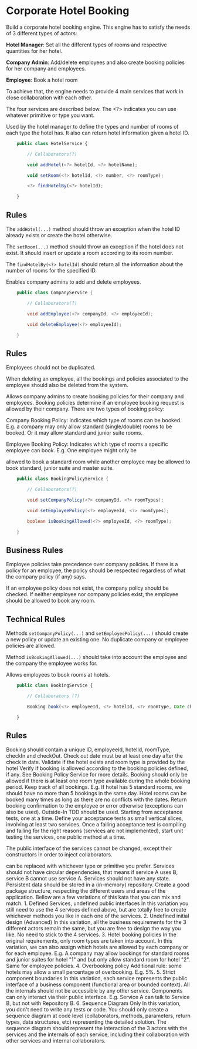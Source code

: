 # Corporate Hotel Booking

Build a corporate hotel booking engine. This engine has to satisfy the needs of 3 different types of actors:

**Hotel Manager**: Set all the different types of rooms and respective quantities for her hotel.

**Company Admin**: Add/delete employees and also create booking policies for her company and employees.

**Employee**: Book a hotel room

To achieve that, the engine needs to provide 4 main services that work in close collaboration with each other.

The four services are described below. The <?> indicates you can use whatever primitive or type you want.

Used by the hotel manager to define the types and number of rooms of each type the hotel has. It also can return hotel information given a hotel ID.

```js
    public class HotelService {

        // Collaborators(?)

        void addHotel(<?> hotelId, <?> hotelName);

        void setRoom(<?> hotelId, <?> number, <?> roomType);

        <?> findHotelBy(<?> hotelId);

    }
```

## Rules

The `addHotel(...)` method should throw an exception when the hotel ID already exists or create the hotel otherwise.

The `setRoom(...)` method should throw an exception if the hotel does not exist. It should insert or update a room according to its room number.

The `findHotelBy(<?> hotelId)` should return all the information about the number of rooms for the specified ID.

Enables company admins to add and delete employees.

```java
    public class CompanyService {

        // Collaborators(?)

        void addEmployee(<?> companyId, <?> employeeId);

        void deleteEmployee(<?> employeeId);

    }
```

## Rules

Employees should not be duplicated.

When deleting an employee, all the bookings and policies associated to the employee should also be deleted from the system.

Allows company admins to create booking policies for their company and employees. Booking policies determine if an employee booking request is allowed by their company. There are two types of booking policy:

Company Booking Policy: Indicates which type of rooms can be booked. E.g. a company may only allow standard (single/double) rooms
to be booked. Or it may allow standard and junior suite rooms.

Employee Booking Policy: Indicates which type of rooms a specific employee can book. E.g. One employee might only be

allowed to book a standard room while another employee may be allowed to book standard, junior suite and master suite.

```java
    public class BookingPolicyService {

        // Collaborators(?)

        void setCompanyPolicy(<?> companyId, <?> roomTypes);

        void setEmployeePolicy(<?> employeeId, <?> roomTypes);

        boolean isBookingAllowed(<?> employeeId, <?> roomType);

    }
```

## Business Rules

Employee policies take precedence over company policies. If there is a policy for an employee, the policy should be respected regardless of what the company policy (if any) says.

If an employee policy does not exist, the company policy should be checked.
If neither employee nor company policies exist, the employee should be allowed to book any room.

## Technical Rules

Methods `setCompanyPolicy(...)` and `setEmployeePolicy(...)` should create a new policy or update an existing
one. No duplicate company or employee policies are allowed.

Method `isBookingAllowed(...)` should take into account the employee and the company the employee works for.

Allows employees to book rooms at hotels.

```js
    public class BookingService {

        // Collaborators (?)

        Booking book(<?> employeeId, <?> hotelId, <?> roomType, Date checkIn, Date checkOut);

    }
```

## Rules

Booking should contain a unique ID, employeeId, hotelId, roomType, checkIn and checkOut.
Check out date must be at least one day after the check in date.
Validate if the hotel exists and room type is provided by the hotel
Verify if booking is allowed according to the booking policies defined, if any. See Booking Policy Service for more details.
Booking should only be allowed if there is at least one room type available during the whole booking period.
Keep track of all bookings. E.g. If hotel has 5 standard rooms, we should have no more than 5 bookings in the same day.
Hotel rooms can be booked many times as long as there are no conflicts with the dates.
Return booking confirmation to the employee or error otherwise (exceptions can also be used).
Outside-In TDD should be used.
Starting from acceptance tests, one at a time.
Define your acceptance tests as small vertical slices, involving at least two services.
Once a failing acceptance test is compiling and failing for the right reasons (services are not implemented), start
unit testing the services, one public method at a time.

The public interface of the services cannot be changed, except their constructors in order to inject collaborators.

<?> can be replaced with whichever type or primitive you prefer.

Services should not have circular dependencies, that means if service A uses B, service B cannot use service A.
Services should not have any state.
Persistent data should be stored in a (in-memory) repository.
Create a good package structure, respecting the different users and areas of the application.
Bellow are a few variations of this kata that you can mix and match.

1. Defined Services, undefined public interfaces

In this variation you still need to use the 4 services defined above, but are totally free to create whichever methods you like in each one of the services.

2. Undefined initial design (Advanced)

In this variation, all the business requirements for the 3 different actors remain the same, but you are free to design the way you like. No need to stick to the 4 services.

3. Hotel booking policies

In the original requirements, only room types are taken into account. In this variation, we can also assign which hotels are allowed by each company or for each employee. E.g. A company may allow bookings for standard rooms and junior suites for hotel "1" and but only allow standard room for hotel "2". Same for employee policies.

4. Overbooking policy

Additional rule: some hotels may allow a small percentage of overbooking. E.g. 5%.

5. Strict component boundaries

In this variation, each service represents the public interface of a business component (functional area or bounded context). All the internals should not be accessible by any other service. Components can only interact via their public interface. E.g. Service A can talk to Service B, but not with Repository B.

6. Sequence Diagram Only

In this variation, you don't need to write any tests or code. You should only create a sequence diagram at code level (collaborators, methods, parameters, return types, data structures, etc) representing the detailed solution. The sequence diagram should represent the interaction of the 3 actors with the services and the internals of each service, including their collaboration with other services and internal collaborators.
